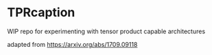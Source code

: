 
# TPRcaption
WIP repo for experimenting with tensor product capable architectures

adapted from 
https://arxiv.org/abs/1709.09118
